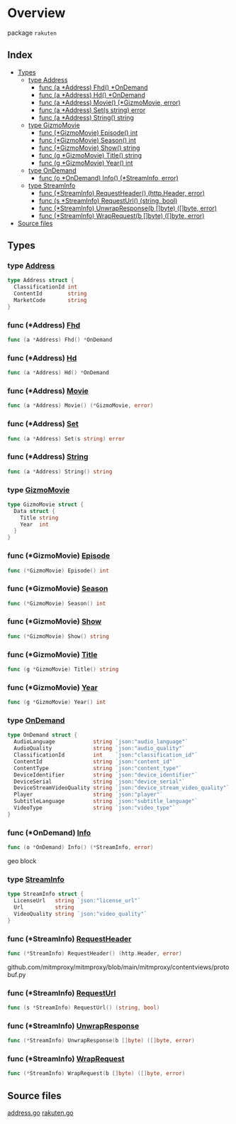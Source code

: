 # Overview

package `rakuten`

## Index

- [Types](#types)
  - [type Address](#type-address)
    - [func (a \*Address) Fhd() \*OnDemand](#func-address-fhd)
    - [func (a \*Address) Hd() \*OnDemand](#func-address-hd)
    - [func (a \*Address) Movie() (\*GizmoMovie, error)](#func-address-movie)
    - [func (a \*Address) Set(s string) error](#func-address-set)
    - [func (a \*Address) String() string](#func-address-string)
  - [type GizmoMovie](#type-gizmomovie)
    - [func (\*GizmoMovie) Episode() int](#func-gizmomovie-episode)
    - [func (\*GizmoMovie) Season() int](#func-gizmomovie-season)
    - [func (\*GizmoMovie) Show() string](#func-gizmomovie-show)
    - [func (g \*GizmoMovie) Title() string](#func-gizmomovie-title)
    - [func (g \*GizmoMovie) Year() int](#func-gizmomovie-year)
  - [type OnDemand](#type-ondemand)
    - [func (o \*OnDemand) Info() (\*StreamInfo, error)](#func-ondemand-info)
  - [type StreamInfo](#type-streaminfo)
    - [func (\*StreamInfo) RequestHeader() (http.Header, error)](#func-streaminfo-requestheader)
    - [func (s \*StreamInfo) RequestUrl() (string, bool)](#func-streaminfo-requesturl)
    - [func (\*StreamInfo) UnwrapResponse(b []byte) ([]byte, error)](#func-streaminfo-unwrapresponse)
    - [func (\*StreamInfo) WrapRequest(b []byte) ([]byte, error)](#func-streaminfo-wraprequest)
- [Source files](#source-files)

## Types

### type [Address](./address.go#L79)

```go
type Address struct {
  ClassificationId int
  ContentId        string
  MarketCode       string
}
```

### func (\*Address) [Fhd](./address.go#L75)

```go
func (a *Address) Fhd() *OnDemand
```

### func (\*Address) [Hd](./address.go#L71)

```go
func (a *Address) Hd() *OnDemand
```

### func (\*Address) [Movie](./address.go#L85)

```go
func (a *Address) Movie() (*GizmoMovie, error)
```

### func (\*Address) [Set](./address.go#L26)

```go
func (a *Address) Set(s string) error
```

### func (\*Address) [String](./address.go#L43)

```go
func (a *Address) String() string
```

### type [GizmoMovie](./rakuten.go#L10)

```go
type GizmoMovie struct {
  Data struct {
    Title string
    Year  int
  }
}
```

### func (\*GizmoMovie) [Episode](./rakuten.go#L88)

```go
func (*GizmoMovie) Episode() int
```

### func (\*GizmoMovie) [Season](./rakuten.go#L84)

```go
func (*GizmoMovie) Season() int
```

### func (\*GizmoMovie) [Show](./rakuten.go#L80)

```go
func (*GizmoMovie) Show() string
```

### func (\*GizmoMovie) [Title](./rakuten.go#L17)

```go
func (g *GizmoMovie) Title() string
```

### func (\*GizmoMovie) [Year](./rakuten.go#L21)

```go
func (g *GizmoMovie) Year() int
```

### type [OnDemand](./rakuten.go#L56)

```go
type OnDemand struct {
  AudioLanguage            string `json:"audio_language"`
  AudioQuality             string `json:"audio_quality"`
  ClassificationId         int    `json:"classification_id"`
  ContentId                string `json:"content_id"`
  ContentType              string `json:"content_type"`
  DeviceIdentifier         string `json:"device_identifier"`
  DeviceSerial             string `json:"device_serial"`
  DeviceStreamVideoQuality string `json:"device_stream_video_quality"`
  Player                   string `json:"player"`
  SubtitleLanguage         string `json:"subtitle_language"`
  VideoType                string `json:"video_type"`
}
```

### func (\*OnDemand) [Info](./rakuten.go#L26)

```go
func (o *OnDemand) Info() (*StreamInfo, error)
```

geo block

### type [StreamInfo](./rakuten.go#L70)

```go
type StreamInfo struct {
  LicenseUrl   string `json:"license_url"`
  Url          string
  VideoQuality string `json:"video_quality"`
}
```

### func (\*StreamInfo) [RequestHeader](./rakuten.go#L97)

```go
func (*StreamInfo) RequestHeader() (http.Header, error)
```

github.com/mitmproxy/mitmproxy/blob/main/mitmproxy/contentviews/protobuf.py

### func (\*StreamInfo) [RequestUrl](./rakuten.go#L76)

```go
func (s *StreamInfo) RequestUrl() (string, bool)
```

### func (\*StreamInfo) [UnwrapResponse](./rakuten.go#L103)

```go
func (*StreamInfo) UnwrapResponse(b []byte) ([]byte, error)
```

### func (\*StreamInfo) [WrapRequest](./rakuten.go#L92)

```go
func (*StreamInfo) WrapRequest(b []byte) ([]byte, error)
```

## Source files

[address.go](./address.go)
[rakuten.go](./rakuten.go)
